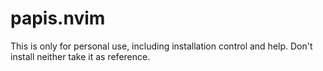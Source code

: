 # papis.nvim

This is only for personal use, including installation control and help. Don't install neither take it as reference.
